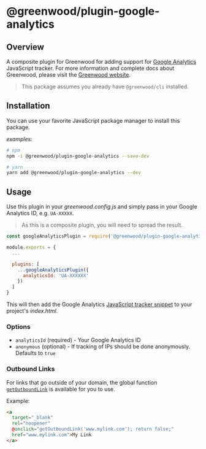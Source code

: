 # @greenwood/plugin-google-analytics

## Overview
A composite plugin for Greenwood for adding support for [Google Analytics](https://developers.google.com/analytics/) JavaScript tracker. For more information and complete docs about Greenwood, please visit the [Greenwood website](https://www.greenwoodjs.io/docs).  

> This package assumes you already have `@greenwood/cli` installed.

## Installation
You can use your favorite JavaScript package manager to install this package.

_examples:_
```bash
# npm
npm -i @greenwood/plugin-google-analytics --save-dev

# yarn
yarn add @greenwood/plugin-google-analytics --dev
```

## Usage
Use this plugin in your _greenwood.config.js_ and simply pass in your Google Analytics ID, e.g. `UA-XXXXX`.

> As this is a composite plugin, you will need to spread the result.

```javascript
const googleAnalyticsPlugin = require('@greenwood/plugin-google-analytics');

module.exports = {
  ...

  plugins: [
    ...googleAnalyticsPlugin({
      analyticsId: 'UA-XXXXXX'
    })
  ]
}
```

This will then add the Google Analytics [JavaScript tracker snippet](https://developers.google.com/analytics/devguides/collection/analyticsjs/) to your project's _index.html_.

### Options
- `analyticsId` (required) - Your Google Analytics ID
- `anonymous` (optional) - If tracking of IPs should be done anonymously.  Defaults to `true`

### Outbound Links
For links that go outside of your domain, the global function [`getOutboundLink`](https://support.google.com/analytics/answer/7478520) is available for you to use.  

Example:
```html
<a 
  target="_blank" 
  rel="noopener" 
  @onclick="getOutboundLink('www.mylink.com'); return false;" 
  href="www.mylink.com">My Link
</a>
```